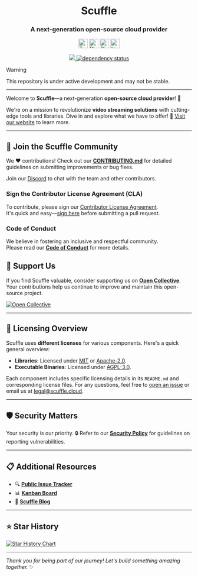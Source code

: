 <div align="center">
    <h1>Scuffle</h1>
    <h3>A next-generation open-source cloud provider</h3>
</div>

<p align="center">
    <a href="https://twitter.com/scufflecloud" style="text-decoration: none;">
        <img height="25" src="https://img.shields.io/badge/Twitter-000000?style=flat&logo=x&logoColor=white" alt="Twitter">
    </a>
    <a href="https://bsky.app/profile/scuffle.cloud" style="text-decoration: none;">
        <img height="25" src="https://img.shields.io/badge/Bluesky-00A0FF?style=flat&logo=bluesky&logoColor=white" alt="Bluesky">
    </a>
    <a href="https://discord.gg/scuffle" style="text-decoration: none;">
        <img height="25" src="https://img.shields.io/badge/Discord-5865f2?style=flat&logo=discord&logoColor=white" alt="Discord">
    </a>
    <a href="https://linkedin.com/company/scufflecloud" style="text-decoration: none;">
        <img height="25" src="https://img.shields.io/badge/LinkedIn-0A66C2?style=flat&logo=linkedin&logoColor=white" alt="LinkedIn">
    </a>
</p>

<p align="center">
    <a href="https://codecov.io/gh/ScuffleCloud/perf">
        <img src="https://codecov.io/gh/ScuffleCloud/perf/graph/badge.svg?token=4i5XT2wMTH"/>
    </a>
    <a href="https://deps.rs/repo/github/ScuffleCloud/perf">
        <img src="https://deps.rs/repo/github/ScuffleCloud/perf/status.svg" alt="dependency status"/>
    </a>
</p>

> [!WARNING]  
> This repository is under active development and may not be stable.

---

Welcome to **Scuffle**—a next-generation **open-source cloud provider**! 🚀

We're on a mission to revolutionize **video streaming solutions** with cutting-edge tools and libraries. Dive in and explore what we have to offer! 🔗 [Visit our website](https://scuffle.cloud) to learn more.


---

## 🤝 Join the Scuffle Community

We ❤️ contributions! Check out our [**CONTRIBUTING.md**](./CONTRIBUTING.md) for detailed guidelines on submitting improvements or bug fixes.

Join our [Discord](https://discord.gg/scuffle) to chat with the team and other contributors.

### Sign the Contributor License Agreement (CLA)

To contribute, please sign our [Contributor License Agreement](./CLA.md).  
It's quick and easy—[sign here](https://cla.scuffle.cloud) before submitting a pull request.

### Code of Conduct

We believe in fostering an inclusive and respectful community.  
Please read our [**Code of Conduct**](./CODE_OF_CONDUCT.md) for more details.

## 💖 Support Us

If you find Scuffle valuable, consider supporting us on [**Open Collective**](https://opencollective.com/scuffle). Your contributions help us continue to improve and maintain this open-source project.

[![Open Collective](https://a11ybadges.com/badge?logo=opencollective)](https://opencollective.com/scuffle)

---

## 📜 Licensing Overview

Scuffle uses **different licenses** for various components. Here's a quick general overview:

- **Libraries**: Licensed under [MIT](./LICENSE.MIT) or [Apache-2.0](./LICENSE.Apache-2.0).
- **Executable Binaries**: Licensed under [AGPL-3.0](./LICENSE.AGPL-3.0).

Each component includes specific licensing details in its `README.md` and corresponding license files. For any questions, feel free to [open an issue](https://github.com/ScuffleCloud/scuffle/issues) or email us at [legal@scuffle.cloud](mailto:legal@scuffle.cloud).

---

## 🛡️ Security Matters

Your security is our priority. 🔒 Refer to our [**Security Policy**](./.github/SECURITY.md) for guidelines on reporting vulnerabilities.

---

## 📋 Additional Resources

- 🔍 [**Public Issue Tracker**](https://jira.scuffle.cloud)
- 📊 [**Kanban Board**](https://scuffle.notion.site)
- 📰 [**Scuffle Blog**](https://bytes.scuffle.cloud)

---

## ⭐ Star History

[![Star History Chart](https://api.star-history.com/svg?repos=scufflecloud/perf&type=Date)](https://star-history.com/#scufflecloud/perf&Date)

---

*Thank you for being part of our journey! Let's build something amazing together.* ✨
